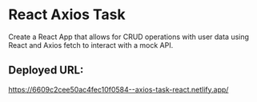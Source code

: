 # React Axios Task


Create a React App that allows for CRUD operations with user data using React and Axios fetch to interact with a mock API.

## Deployed URL:
https://6609c2cee50ac4fec10f0584--axios-task-react.netlify.app/

